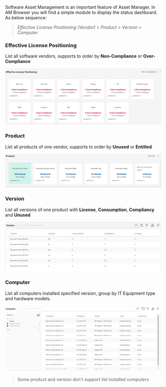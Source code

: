 
Software Asset Management is an important feature of Asset Manager. 
In AM Browser you will find a simple module to display the status dashboard. As below sequence: 

>  *Effective License Positioning (Vendor)* > *Product* > *Version* > *Computer*

### Effective License Positioning

List all software vendors, supports to order by **Non-Compliance** or **Over-Compliance**

![SAM screen shot](img/sam1.PNG)

### Product

List all products of one vendor, supports to order by **Unused** or **Entitled**

![SAM screen shot](img/sam2.PNG)

### Version

List all versions of one product with **License**, **Consumption**, **Compliancy** and **Unused**

![SAM screen shot](img/sam3.PNG)

### Computer

List all computers installed specified version, group by IT Equipment type and hardware models.

![SAM screen shot](img/sam4.PNG)

> Some product and version don't support list installed computers